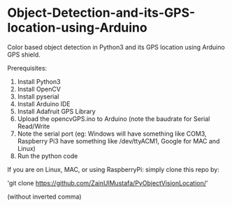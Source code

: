 # Object-Detection-and-its-GPS-location-using-Arduino
Color based object detection in Python3 and its GPS location using Arduino GPS shield.

Prerequisites:
1) Install Python3
2) Install OpenCV
3) Install pyserial
4) Install Arduino IDE
5) Install Adafruit GPS Library
6) Upload the opencvGPS.ino to Arduino (note the baudrate for Serial Read/Write
7) Note the serial port (eg: Windows will have something like COM3, Raspberry Pi3 have something like /dev/ttyACM1, Google for MAC and Linux)
8) Run the python code

If you are on Linux, MAC, or using RaspberryPi: simply clone this repo by: 

'git clone https://github.com/ZainUlMustafa/PyObjectVisionLocation/'

(without inverted comma)

